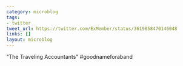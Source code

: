 ```yaml
---
category: microblog
tags:
- twitter
tweet_url: https://twitter.com/ExMember/status/3619858470146048
links: []
layout: microblog
---
```

"The Traveling Accountants" #goodnameforaband
